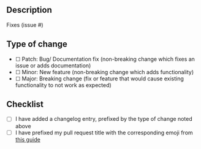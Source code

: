 ## Description

Fixes (issue #)

<!--
Please include a summary of what you want to achieve in this pull request. Remember to indicate the affected package(s).
-->

## Type of change

<!--
If this pull request changes multiple packages, please indicate the type of change for each package.

If this is a new package, you may disregard this section.

Please delete options that are not relevant.
-->

- [ ] <!--Package Name--> Patch: Bug/ Documentation fix (non-breaking change which fixes an issue or adds documentation)
- [ ] <!--Package Name--> Minor: New feature (non-breaking change which adds functionality)
- [ ] <!--Package Name--> Major: Breaking change (fix or feature that would cause existing functionality to not work as expected)

## Checklist

- [ ] I have added a changelog entry, prefixed by the type of change noted above
- [ ] I have prefixed my pull request title with the corresponding emoji from [this guide](https://gitmoji.carloscuesta.me/)
